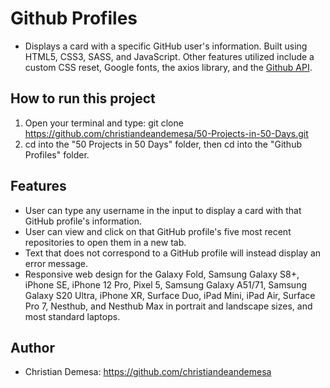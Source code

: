 # Github Profiles

-   Displays a card with a specific GitHub user's information. Built using HTML5, CSS3, SASS, and JavaScript. Other features utilized include a custom CSS reset, Google fonts, the axios library, and the [Github API](https://docs.github.com/en/rest/guides/getting-started-with-the-rest-api).

## How to run this project

1. Open your terminal and type: git clone https://github.com/christiandeandemesa/50-Projects-in-50-Days.git
2. cd into the "50 Projects in 50 Days" folder, then cd into the "Github Profiles" folder.

## Features

-   User can type any username in the input to display a card with that GitHub profile's information.
-   User can view and click on that GitHub profile's five most recent repositories to open them in a new tab.
-   Text that does not correspond to a GitHub profile will instead display an error message.
-   Responsive web design for the Galaxy Fold, Samsung Galaxy S8+, iPhone SE, iPhone 12 Pro, Pixel 5, Samsung Galaxy A51/71, Samsung Galaxy S20 Ultra, iPhone XR, Surface Duo, iPad Mini, iPad Air, Surface Pro 7, Nesthub, and Nesthub Max in portrait and landscape sizes, and most standard laptops.

## Author

-   Christian Demesa: https://github.com/christiandeandemesa
